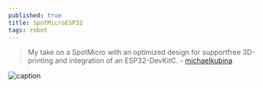 ```yaml
---
published: true
title: SpotMicroESP32
tags: robot
---
```

> My take on a SpotMicro with an optimized design for supportfree 3D-printing and integration of an ESP32-DevKitC. - [michaelkubina](https://github.com/michaelkubina/SpotMicroESP32)

![caption](https://cdn.thingiverse.com/renders/2b/62/40/31/f8/0309d867ee9625cc894c4c9b1ddf9661_preview_card.jpg)